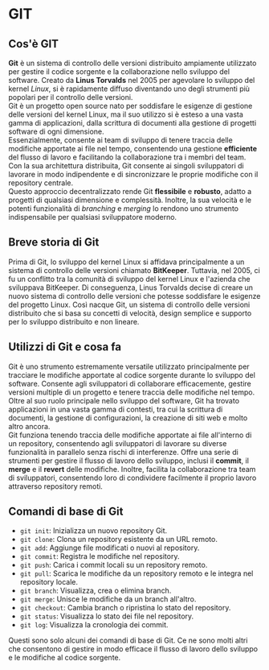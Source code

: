 <!-- @format -->

# GIT

## Cos'è GIT

**Git** è un sistema di controllo delle versioni distribuito ampiamente utilizzato per gestire il codice sorgente e la collaborazione nello sviluppo del software. Creato da **Linus Torvalds** nel 2005 per agevolare lo sviluppo del kernel _Linux_, si è rapidamente diffuso diventando uno degli strumenti più popolari per il controllo delle versioni. \
Git è un progetto open source nato per soddisfare le esigenze di gestione delle versioni del kernel Linux, ma il suo utilizzo si è esteso a una vasta gamma di applicazioni, dalla scrittura di documenti alla gestione di progetti software di ogni dimensione. \
Essenzialmente, consente ai team di sviluppo di tenere traccia delle modifiche apportate ai file nel tempo, consentendo una gestione **efficiente** del flusso di lavoro e facilitando la collaborazione tra i membri del team. Con la sua architettura distribuita, Git consente ai singoli sviluppatori di lavorare in modo indipendente e di sincronizzare le proprie modifiche con il repository centrale. \
Questo approccio decentralizzato rende Git **flessibile** e **robusto**, adatto a progetti di qualsiasi dimensione e complessità. Inoltre, la sua velocità e le potenti funzionalità di _branching_ e _merging_ lo rendono uno strumento indispensabile per qualsiasi sviluppatore moderno.

## Breve storia di Git

Prima di Git, lo sviluppo del kernel Linux si affidava principalmente a un sistema di controllo delle versioni chiamato **BitKeeper**. Tuttavia, nel 2005, ci fu un conflitto tra la comunità di sviluppo del kernel Linux e l'azienda che sviluppava BitKeeper. Di conseguenza, Linus Torvalds decise di creare un nuovo sistema di controllo delle versioni che potesse soddisfare le esigenze del progetto Linux. Così nacque Git, un sistema di controllo delle versioni distribuito che si basa su concetti di velocità, design semplice e supporto per lo sviluppo distribuito e non lineare.

## Utilizzi di Git e cosa fa

Git è uno strumento estremamente versatile utilizzato principalmente per tracciare le modifiche apportate al codice sorgente durante lo sviluppo del software. Consente agli sviluppatori di collaborare efficacemente, gestire versioni multiple di un progetto e tenere traccia delle modifiche nel tempo. \
Oltre al suo ruolo principale nello sviluppo del software, Git ha trovato applicazioni in una vasta gamma di contesti, tra cui la scrittura di documenti, la gestione di configurazioni, la creazione di siti web e molto altro ancora. \
Git funziona tenendo traccia delle modifiche apportate ai file all'interno di un repository, consentendo agli sviluppatori di lavorare su diverse funzionalità in parallelo senza rischi di interferenze. Offre una serie di strumenti per gestire il flusso di lavoro dello sviluppo, inclusi il **commit**, il **merge** e il **revert** delle modifiche. Inoltre, facilita la collaborazione tra team di sviluppatori, consentendo loro di condividere facilmente il proprio lavoro attraverso repository remoti.

## Comandi di base di Git

- `git init`: Inizializza un nuovo repository Git.
- `git clone`: Clona un repository esistente da un URL remoto.
- `git add`: Aggiunge file modificati o nuovi al repository.
- `git commit`: Registra le modifiche nel repository.
- `git push`: Carica i commit locali su un repository remoto.
- `git pull`: Scarica le modifiche da un repository remoto e le integra nel repository locale.
- `git branch`: Visualizza, crea o elimina branch.
- `git merge`: Unisce le modifiche da un branch all'altro.
- `git checkout`: Cambia branch o ripristina lo stato del repository.
- `git status`: Visualizza lo stato dei file nel repository.
- `git log`: Visualizza la cronologia dei commit.

Questi sono solo alcuni dei comandi di base di Git. Ce ne sono molti altri che consentono di gestire in modo efficace il flusso di lavoro dello sviluppo e le modifiche al codice sorgente.

